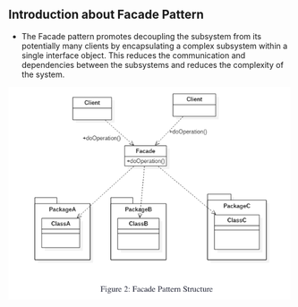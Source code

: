 ## Introduction about Facade Pattern ##
- The Facade pattern promotes decoupling the subsystem from its potentially many clients by encapsulating a complex subsystem within a single interface object. 
This reduces the communication and dependencies between the subsystems and reduces the complexity of the system.

<img src="facade.png" />